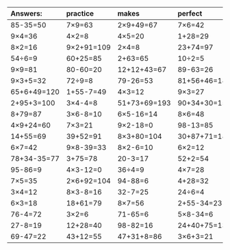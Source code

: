 | Answers: | practice | makes | perfect | ! |
| :--- | :--- | :--- | :--- | :--- |
| 85-35=50 | 7×9=63 | 2×9+49=67 | 7×6=42 | 97-26=71 | 
| 9×4=36 | 4×2=8 | 4×5=20 | 1+28=29 | 4×4=16 | 
| 8×2=16 | 9×2+91=109 | 2×4=8 | 23+74=97 | 2×8+25=41 | 
| 54÷6=9 | 60+25=85 | 2+63=65 | 10÷2=5 | 2×2=4 | 
| 9×9=81 | 80-60=20 | 12+12+43=67 | 89-63=26 | 3×4+41=53 | 
| 9×3+5=32 | 72÷9=8 | 79-26=53 | 81+56+46=183 | 3×8+1=25 | 
| 65+6+49=120 | 1+55-7=49 | 4×3=12 | 9×3=27 | 6×9=54 | 
| 2+95+3=100 | 3×4-4=8 | 51+73+69=193 | 90+34+30=154 | 96-90=6 | 
| 8+79=87 | 3×6-8=10 | 6×5-16=14 | 8×6=48 | 93+45-64=74 | 
| 4×9+24=60 | 7×3=21 | 9×2-18=0 | 98-13=85 | 20+34=54 | 
| 14+55=69 | 39+52=91 | 8×3+80=104 | 30+87+71=188 | 58-57=1 | 
| 6×7=42 | 9×8-39=33 | 8×2-6=10 | 6×2=12 | 12+32-1=43 | 
| 78+34-35=77 | 3+75=78 | 20-3=17 | 52+2=54 | 4×9=36 | 
| 95-86=9 | 4×3-12=0 | 36÷4=9 | 4×7=28 | 52+62+52=166 | 
| 7×5=35 | 2×6+92=104 | 94-88=6 | 4+28=32 | 3×5=15 | 
| 3×4=12 | 8×3-8=16 | 32-7=25 | 24÷6=4 | 7×4=28 | 
| 6×3=18 | 18+61=79 | 8×7=56 | 2+55-34=23 | 16+38=54 | 
| 76-4=72 | 3×2=6 | 71-65=6 | 5×8-34=6 | 74-57=17 | 
| 27-8=19 | 12+28=40 | 98-82=16 | 24+40+75=139 | 2×7=14 | 
| 69-47=22 | 43+12=55 | 47+31+8=86 | 3×6+3=21 | 9×5=45 | 
